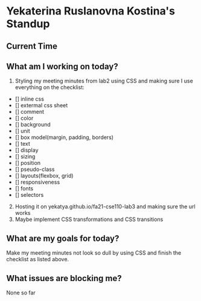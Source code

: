 # **Yekaterina Ruslanovna Kostina's Standup** #

## **Current Time** ## 

## **What am I working on today?** ## 

1. Styling my meeting minutes from lab2 using CSS and making sure I use everything on the checklist:
- [] inline css
- [] extermal css sheet
- [] comment
- [] color
- [] background
- [] unit
- [] box model(margin, padding, borders)
- [] text
- [] display
- [] sizing
- [] position
- [] pseudo-class
- [] layouts(flexbox, grid)
- [] responsiveness
- [] fonts
- [] selectors

2. Hosting it on yekatya.github.io/fa21-cse110-lab3 and making sure the url works
3. Maybe implement CSS transformations and CSS transitions

## **What are my goals for today?** ## 

Make my meeting minutes not look so dull by using CSS and finish the checklist as listed above. 

## **What issues are blocking me?** ## 

None so far
